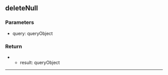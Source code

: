 ## deleteNull
### Parameters
- query: queryObject

### Return
- - result: queryObject

--------------------------------------------
